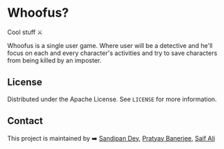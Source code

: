 # Whoofus?
Cool stuff ⚔️

Whoofus is a single user game. Where user will be a detective and he'll focus on each and every character's activities and try to save characters from being killed by an imposter.



<!-- LICENSE -->
## License

Distributed under the Apache License. See `LICENSE` for more information.



<!-- CONTACT -->
## Contact

This project is maintained by ➡️ [Sandipan Dey](https://github.com/sandipndev), [Pratyay Banerjee](https://github.com/Neilblaze), [Saif Ali](https://github.com/fias786)
